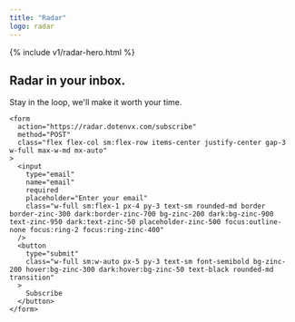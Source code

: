 ```yaml
---
title: "Radar"
logo: radar
---
```


{% include v1/radar-hero.html %}

<section class="w-full max-w-4xl lg:max-w-5xl mx-auto px-6 mt-12 md:mt-20">
  <div class="flex gap-3 h-full flex-col items-center justify-center">
    <h2 class="mt-5 text-center text-2xl sm:text-3xl md:text-4xl lg:text-5xl font-bold tracking-tight text-zinc-950 dark:text-zinc-50">Radar in your inbox.</h2>
    <p class="md:text-xl font-medium text-center mb-5">Stay in the loop, we'll make it worth your time.</p>

    <form
      action="https://radar.dotenvx.com/subscribe"
      method="POST"
      class="flex flex-col sm:flex-row items-center justify-center gap-3 w-full max-w-md mx-auto"
    >
      <input
        type="email"
        name="email"
        required
        placeholder="Enter your email"
        class="w-full sm:flex-1 px-4 py-3 text-sm rounded-md border border-zinc-300 dark:border-zinc-700 bg-zinc-200 dark:bg-zinc-900 text-zinc-950 dark:text-zinc-50 placeholder-zinc-500 focus:outline-none focus:ring-2 focus:ring-zinc-400"
      />
      <button
        type="submit"
        class="w-full sm:w-auto px-5 py-3 text-sm font-semibold bg-zinc-200 hover:bg-zinc-300 dark:hover:bg-zinc-50 text-black rounded-md transition"
      >
        Subscribe
      </button>
    </form>
  </div>
</section>
